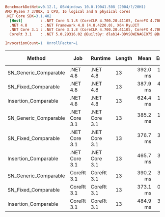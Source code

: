 ``` ini

BenchmarkDotNet=v0.12.1, OS=Windows 10.0.19041.508 (2004/?/20H1)
AMD Ryzen 7 3700X, 1 CPU, 16 logical and 8 physical cores
.NET Core SDK=3.1.402
  [Host]        : .NET Core 3.1.8 (CoreCLR 4.700.20.41105, CoreFX 4.700.20.41903), X64 RyuJIT
  .NET 4.8      : .NET Framework 4.8 (4.8.4220.0), X64 RyuJIT
  .NET Core 3.1 : .NET Core 3.1.8 (CoreCLR 4.700.20.41105, CoreFX 4.700.20.41903), X64 RyuJIT
  CoreRt 3.1    : .NET 5.0.29316.02 @BuiltBy: dlab14-DDVSOWINAGE075 @Branch: master @Commit: 40be8b7e2598b2ccb827fd90cd30c0e2d4496941, X64 AOT

InvocationCount=1  UnrollFactor=1  

```
|                Method |           Job |       Runtime | Length |     Mean |   Error |  StdDev | Gen 0 | Gen 1 | Gen 2 | Allocated |
|---------------------- |-------------- |-------------- |------- |---------:|--------:|--------:|------:|------:|------:|----------:|
| SN_Generic_Comparable |      .NET 4.8 |      .NET 4.8 |     13 | 392.0 ms | 1.78 ms | 1.66 ms |     - |     - |     - |         - |
|   SN_Fixed_Comparable |      .NET 4.8 |      .NET 4.8 |     13 | 387.9 ms | 4.86 ms | 4.54 ms |     - |     - |     - |         - |
|  Insertion_Comparable |      .NET 4.8 |      .NET 4.8 |     13 | 624.4 ms | 1.47 ms | 1.38 ms |     - |     - |     - |         - |
| SN_Generic_Comparable | .NET Core 3.1 | .NET Core 3.1 |     13 | 385.2 ms | 1.55 ms | 1.45 ms |     - |     - |     - |    1336 B |
|   SN_Fixed_Comparable | .NET Core 3.1 | .NET Core 3.1 |     13 | 376.7 ms | 3.15 ms | 2.79 ms |     - |     - |     - |         - |
|  Insertion_Comparable | .NET Core 3.1 | .NET Core 3.1 |     13 | 465.7 ms | 3.68 ms | 3.26 ms |     - |     - |     - |         - |
| SN_Generic_Comparable |    CoreRt 3.1 |    CoreRt 3.1 |     13 | 390.2 ms | 3.21 ms | 3.01 ms |     - |     - |     - |         - |
|   SN_Fixed_Comparable |    CoreRt 3.1 |    CoreRt 3.1 |     13 | 373.1 ms | 0.96 ms | 0.90 ms |     - |     - |     - |         - |
|  Insertion_Comparable |    CoreRt 3.1 |    CoreRt 3.1 |     13 | 484.9 ms | 3.15 ms | 2.95 ms |     - |     - |     - |         - |
